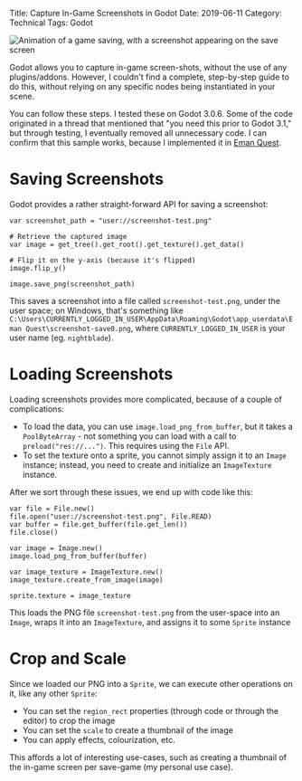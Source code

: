 Title: Capture In-Game Screenshots in Godot
Date: 2019-06-11
Category: Technical
Tags: Godot

![Animation of a game saving, with a screenshot appearing on the save screen](https://i.imgur.com/OlsyPli.gif)

Godot allows you to capture in-game screen-shots, without the use of any plugins/addons. However, I couldn't find a complete, step-by-step guide to do this, without relying on any specific nodes being instantiated in your scene.

You can follow these steps. I tested these on Godot 3.0.6. Some of the code originated in a thread that mentioned that "you need this prior to Godot 3.1," but through testing, I eventually removed all unnecessary code. I can confirm that this sample works, because I implemented it in [Eman Quest](https://twitter.com/search?q=%23EmanQuest).

# Saving Screenshots

Godot provides a rather straight-forward API for saving a screenshot:

```
var screenshot_path = "user://screenshot-test.png"

# Retrieve the captured image
var image = get_tree().get_root().get_texture().get_data()

# Flip it on the y-axis (because it's flipped)
image.flip_y()

image.save_png(screenshot_path)
```

This saves a screenshot into a file called `screenshot-test.png`, under the user space; on Windows, that's something like `C:\Users\CURRENTLY_LOGGED_IN_USER\AppData\Roaming\Godot\app_userdata\Eman Quest\screenshot-save0.png`, where `CURRENTLY_LOGGED_IN_USER` is your user name (eg. `nightblade`).

# Loading Screenshots

Loading screenshots provides more complicated, because of a couple of complications: 

- To load the data, you can use `image.load_png_from_buffer`, but it takes a `PoolByteArray` - not something you can load with a call to `preload("res://...")`. This requires using the `File` API.
- To set the texture onto a sprite, you cannot simply assign it to an `Image` instance; instead, you need to create and initialize an `ImageTexture` instance.

After we sort through these issues, we end up with code like this:

```
var file = File.new()
file.open("user://screenshot-test.png", File.READ)
var buffer = file.get_buffer(file.get_len())
file.close()

var image = Image.new()
image.load_png_from_buffer(buffer)

var image_texture = ImageTexture.new()
image_texture.create_from_image(image)

sprite.texture = image_texture
```

This loads the PNG file `screenshot-test.png` from the user-space into an `Image`, wraps it into an `ImageTexture`, and assigns it to some `Sprite` instance

# Crop and Scale

Since we loaded our PNG into a `Sprite`, we can execute other operations on it, like any other `Sprite`:

- You can set the `region_rect` properties (through code or through the editor) to crop the image
- You can set the `scale` to create a thumbnail of the image
- You can apply effects, colourization, etc.

This affords a lot of interesting use-cases, such as creating a thumbnail of the in-game screen per save-game (my personal use case).